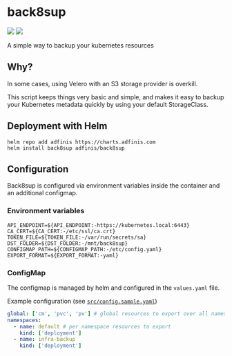 # back8sup

[![](https://images.microbadger.com/badges/image/adfinissygroup/back8sup.svg)](https://microbadger.com/images/adfinissygroup/back8sup "Get your own image badge on microbadger.com") [![](https://images.microbadger.com/badges/version/adfinissygroup/back8sup.svg)](https://microbadger.com/images/adfinissygroup/back8sup "Get your own version badge on microbadger.com")

A simple way to backup your kubernetes resources

## Why?

In some cases, using Velero with an S3 storage provider is overkill.

This script keeps things very basic and simple, and makes it easy to backup your Kubernetes metadata quickly by using your default StorageClass.

## Deployment with Helm

```shell
helm repo add adfinis https://charts.adfinis.com
helm install back8sup adfinis/back8sup
```
## Configuration

Back8sup is configured via environment variables inside the container and an additional configmap.

### Environment variables

```shell
API_ENDPOINT=${API_ENDPOINT:-https://kubernetes.local:6443}
CA_CERT=${CA_CERT:-/etc/ssl/ca.crt}
TOKEN_FILE=${TOKEN_FILE:-/var/run/secrets/sa}
DST_FOLDER=${DST_FOLDER:-/mnt/back8sup}
CONFIGMAP_PATH=${CONFIGMAP_PATH:-/etc/config.yaml}
EXPORT_FORMAT=${EXPORT_FORMAT:-yaml}
```

### ConfigMap

The configmap is managed by helm and configured in the `values.yaml` file.

Example configuration (see [`src/config.sample.yaml`](src/config.sample.yaml))

```yaml
global: ['cm', 'pvc', 'pv'] # global resources to export over all namespaces
namespaces:
  - name: default # per namespace resources to export
    kind: ['deployment']
  - name: infra-backup
    kind: ['deployment']
```
